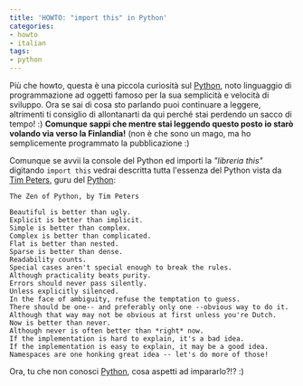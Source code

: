 ```yaml
---
title: 'HOWTO: "import this" in Python'
categories:
- howto
- italian
tags:
- python
---
```

Più che howto, questa è una piccola curiosità sul
[Python](http://www.python.org), noto linguaggio di programmazione ad oggetti
famoso per la sua semplicità e velocità di sviluppo. Ora se sai di cosa sto
parlando puoi continuare a leggere, altrimenti ti consiglio di allontanarti da
qui perché stai perdendo un sacco di tempo! :) **Comunque sappi che mentre
stai leggendo questo posto io starò volando via verso la Finlandia!** (non è
che sono un mago, ma ho semplicemente programmato la pubblicazione :)

Comunque se avvii la console del Python ed importi la _"libreria this"_
digitando `import this` vedrai descritta tutta l'essenza del Python vista
da [Tim Peters](http://c2.com/cgi/wiki?TimPeters), guru del
[Python](http://www.python.org):

```
The Zen of Python, by Tim Peters

Beautiful is better than ugly.
Explicit is better than implicit.
Simple is better than complex.
Complex is better than complicated.
Flat is better than nested.
Sparse is better than dense.
Readability counts.
Special cases aren't special enough to break the rules.
Although practicality beats purity.
Errors should never pass silently.
Unless explicitly silenced.
In the face of ambiguity, refuse the temptation to guess.
There should be one-- and preferably only one --obvious way to do it.
Although that way may not be obvious at first unless you're Dutch.
Now is better than never.
Although never is often better than *right* now.
If the implementation is hard to explain, it's a bad idea.
If the implementation is easy to explain, it may be a good idea.
Namespaces are one honking great idea -- let's do more of those!
```

Ora, tu che non conosci [Python](http://www.python.org), cosa aspetti ad
impararlo?!? :)
